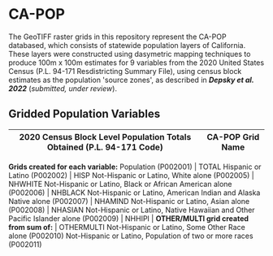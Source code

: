 # CA-POP

The GeoTIFF raster grids in this repository represent the CA-POP databased, which consists of statewide population layers of California. These layers were constructed using dasymetric mapping techniques to produce 100m x 100m estimates for 9 variables from the 2020 United States Census (P.L. 94-171 Resdistricting Summary File), using census block estimates as the population 'source zones', as described in **_Depsky et al. 2022_** (_submitted, under review_).

## Gridded Population Variables 
2020 Census Block Level Population Totals Obtained (P.L. 94-171 Code)  | CA-POP Grid Name
---------------------------------------------------------------------- | -------------
**Grids created for each variable:**
Population (P002001) | TOTAL
Hispanic or Latino (P002002) | HISP
Not-Hispanic or Latino, White alone (P002005) | NHWHITE
Not-Hispanic or Latino, Black or African American alone (P002006) | NHBLACK
Not-Hispanic or Latino, American Indian and Alaska Native alone (P002007) | NHAMIND
Not-Hispanic or Latino, Asian alone (P002008) | NHASIAN
Not-Hispanic or Latino, Native Hawaiian and Other Pacific Islander alone (P002009) | NHHIPI
 | 
**OTHER/MULTI grid created from sum of:** | OTHERMULTI
Not-Hispanic or Latino, Some Other Race alone (P002010)
Not-Hispanic or Latino, Population of two or more races (P002011)
